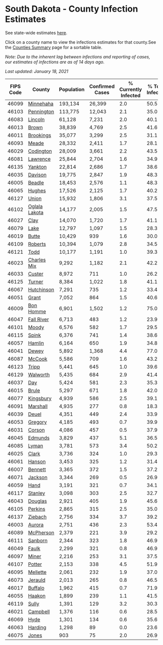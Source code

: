 # South Dakota - County Infection Estimates

See state-wide estimates [here](/infections/us-sd).

Click on a county name to view the infections estimates for that county.See the [Counties Summary](/infections/summary-counties) page for a sortable table.

*Note: Due to the inherent lag between infections and reporting of cases, our estimates of infections are as of 14 days ago.*

*Last updated: January 18, 2021*

|   FIPS Code |                         County |   Population |   Confirmed Cases |   % Currently Infected |   % Total Infected |
|-------------|--------------------------------|--------------|-------------------|------------------------|--------------------|
|       46099 |         [Minnehaha](minnehaha) |      193,134 |            26,399 |                    2.0 |               50.5 |
|       46103 |       [Pennington](pennington) |      113,775 |            12,043 |                    2.1 |               35.0 |
|       46083 |             [Lincoln](lincoln) |       61,128 |             7,231 |                    2.0 |               40.1 |
|       46013 |                 [Brown](brown) |       38,839 |             4,769 |                    2.5 |               41.6 |
|       46011 |         [Brookings](brookings) |       35,077 |             3,299 |                    2.5 |               31.1 |
|       46093 |                 [Meade](meade) |       28,332 |             2,411 |                    1.7 |               28.1 |
|       46029 |         [Codington](codington) |       28,009 |             3,661 |                    2.2 |               43.5 |
|       46081 |           [Lawrence](lawrence) |       25,844 |             2,704 |                    1.6 |               34.9 |
|       46135 |             [Yankton](yankton) |       22,814 |             2,686 |                    1.7 |               38.6 |
|       46035 |             [Davison](davison) |       19,775 |             2,847 |                    1.9 |               48.3 |
|       46005 |               [Beadle](beadle) |       18,453 |             2,576 |                    1.1 |               48.3 |
|       46065 |               [Hughes](hughes) |       17,526 |             2,125 |                    1.7 |               40.2 |
|       46127 |                 [Union](union) |       15,932 |             1,806 |                    3.1 |               37.5 |
|       46102 | [Oglala Lakota](oglala-lakota) |       14,177 |             2,005 |                    1.5 |               47.5 |
|       46027 |                   [Clay](clay) |       14,070 |             1,720 |                    1.7 |               41.1 |
|       46079 |                   [Lake](lake) |       12,797 |             1,097 |                    1.5 |               28.3 |
|       46019 |                 [Butte](butte) |       10,429 |               939 |                    1.6 |               30.0 |
|       46109 |             [Roberts](roberts) |       10,394 |             1,079 |                    2.8 |               34.5 |
|       46121 |                   [Todd](todd) |       10,177 |             1,191 |                    1.0 |               39.3 |
|       46023 |     [Charles Mix](charles-mix) |        9,292 |             1,182 |                    2.1 |               42.2 |
|       46033 |               [Custer](custer) |        8,972 |               711 |                    1.0 |               26.2 |
|       46125 |               [Turner](turner) |        8,384 |             1,022 |                    1.8 |               41.1 |
|       46067 |       [Hutchinson](hutchinson) |        7,291 |               735 |                    1.2 |               33.4 |
|       46051 |                 [Grant](grant) |        7,052 |               864 |                    1.5 |               40.6 |
|       46009 |         [Bon Homme](bon-homme) |        6,901 |             1,502 |                    1.2 |               75.0 |
|       46047 |       [Fall River](fall-river) |        6,713 |               483 |                    1.2 |               23.9 |
|       46101 |                 [Moody](moody) |        6,576 |               582 |                    1.7 |               29.5 |
|       46115 |                 [Spink](spink) |        6,376 |               741 |                    1.4 |               38.6 |
|       46057 |               [Hamlin](hamlin) |        6,164 |               650 |                    1.9 |               34.8 |
|       46041 |                 [Dewey](dewey) |        5,892 |             1,368 |                    4.4 |               77.0 |
|       46087 |               [McCook](mccook) |        5,586 |               709 |                    1.6 |               43.2 |
|       46123 |                 [Tripp](tripp) |        5,441 |               645 |                    1.0 |               39.6 |
|       46129 |           [Walworth](walworth) |        5,435 |               684 |                    2.9 |               41.4 |
|       46037 |                     [Day](day) |        5,424 |               581 |                    2.3 |               35.3 |
|       46015 |                 [Brule](brule) |        5,297 |               671 |                    1.8 |               42.0 |
|       46077 |         [Kingsbury](kingsbury) |        4,939 |               586 |                    2.5 |               39.1 |
|       46091 |           [Marshall](marshall) |        4,935 |               277 |                    0.8 |               18.3 |
|       46039 |                 [Deuel](deuel) |        4,351 |               449 |                    2.4 |               33.9 |
|       46053 |             [Gregory](gregory) |        4,185 |               493 |                    0.7 |               39.9 |
|       46031 |               [Corson](corson) |        4,086 |               457 |                    0.5 |               37.9 |
|       46045 |             [Edmunds](edmunds) |        3,829 |               437 |                    5.1 |               36.5 |
|       46085 |                 [Lyman](lyman) |        3,781 |               573 |                    3.4 |               50.2 |
|       46025 |                 [Clark](clark) |        3,736 |               324 |                    1.0 |               29.3 |
|       46061 |               [Hanson](hanson) |        3,453 |               325 |                    1.2 |               31.4 |
|       46007 |             [Bennett](bennett) |        3,365 |               372 |                    1.5 |               37.2 |
|       46071 |             [Jackson](jackson) |        3,344 |               269 |                    0.5 |               26.9 |
|       46059 |                   [Hand](hand) |        3,191 |               321 |                    0.7 |               34.1 |
|       46117 |             [Stanley](stanley) |        3,098 |               303 |                    2.5 |               32.7 |
|       46043 |             [Douglas](douglas) |        2,921 |               405 |                    1.9 |               45.6 |
|       46105 |             [Perkins](perkins) |        2,865 |               315 |                    2.5 |               35.0 |
|       46137 |             [Ziebach](ziebach) |        2,756 |               334 |                    3.7 |               39.2 |
|       46003 |               [Aurora](aurora) |        2,751 |               436 |                    2.3 |               53.4 |
|       46089 |         [McPherson](mcpherson) |        2,379 |               221 |                    3.9 |               29.2 |
|       46111 |             [Sanborn](sanborn) |        2,344 |               323 |                    1.8 |               46.9 |
|       46049 |                 [Faulk](faulk) |        2,299 |               321 |                    0.8 |               46.9 |
|       46097 |                 [Miner](miner) |        2,216 |               253 |                    3.1 |               37.5 |
|       46107 |               [Potter](potter) |        2,153 |               338 |                    4.5 |               51.9 |
|       46095 |           [Mellette](mellette) |        2,061 |               232 |                    1.9 |               37.0 |
|       46073 |             [Jerauld](jerauld) |        2,013 |               265 |                    0.8 |               46.5 |
|       46017 |             [Buffalo](buffalo) |        1,962 |               415 |                    0.7 |               71.9 |
|       46055 |               [Haakon](haakon) |        1,899 |               239 |                    1.1 |               41.5 |
|       46119 |                 [Sully](sully) |        1,391 |               129 |                    3.2 |               30.3 |
|       46021 |           [Campbell](campbell) |        1,376 |               116 |                    0.6 |               28.5 |
|       46069 |                   [Hyde](hyde) |        1,301 |               134 |                    0.6 |               35.6 |
|       46063 |             [Harding](harding) |        1,298 |                89 |                    0.0 |               23.6 |
|       46075 |                 [Jones](jones) |          903 |                75 |                    2.0 |               26.9 |